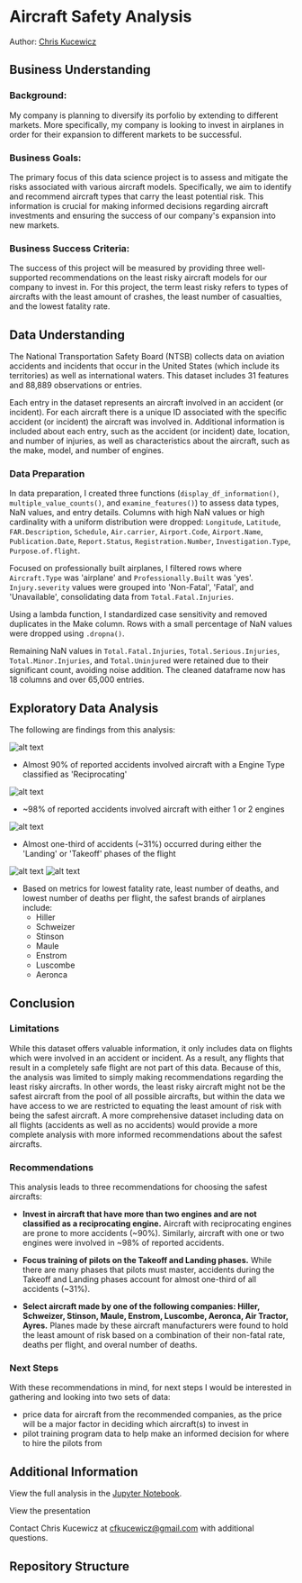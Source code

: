 # Aircraft Safety Analysis
Author: [Chris Kucewicz](cfkucewicz@gmail.com)
## Business Understanding
### Background:
My company is planning to diversify its porfolio by extending to different markets. More specifically, my company is looking to invest in airplanes in order for their expansion to different markets to be successful.

### Business Goals:
The primary focus of this data science project is to assess and mitigate the risks associated with various aircraft models. Specifically, we aim to identify and recommend aircraft types that carry the least potential risk. This information is crucial for making informed decisions regarding aircraft investments and ensuring the success of our company's expansion into new markets.

### Business Success Criteria:
The success of this project will be measured by providing three well-supported recommendations on the least risky aircraft models for our company to invest in. For this project, the term least risky refers to types of aircrafts with the least amount of crashes, the least number of casualties, and the lowest fatality rate.

## Data Understanding
The National Transportation Safety Board (NTSB) collects data on aviation accidents and incidents that occur in the United States (which include its territories) as well as international waters. This dataset includes 31 features and 88,889 observations or entries.

Each entry in the dataset represents an aircraft involved in an accident (or incident). For each aircraft there is a unique ID associated with the specific accident (or incident) the aircraft was involved in. Additional information is included about each entry, such as the accident (or incident) date, location, and number of injuries, as well as characteristics about the aircraft, such as the make, model, and number of engines.

### Data Preparation
In data preparation, I created three functions (`display_df_information()`, `multiple_value_counts()`, and `examine_features()`) to assess data types, NaN values, and entry details. Columns with high NaN values or high cardinality with a uniform distribution were dropped: `Longitude`, `Latitude`, `FAR.Description`, `Schedule`, `Air.carrier`, `Airport.Code`, `Airport.Name`, `Publication.Date`, `Report.Status`, `Registration.Number`, `Investigation.Type`, `Purpose.of.flight`.

Focused on professionally built airplanes, I filtered rows where `Aircraft.Type` was 'airplane' and `Professionally.Built` was 'yes'. `Injury.severity` values were grouped into 'Non-Fatal', 'Fatal', and 'Unavailable', consolidating data from `Total.Fatal.Injuries`.

Using a lambda function, I standardized case sensitivity and removed duplicates in the Make column. Rows with a small percentage of NaN values were dropped using `.dropna()`.

Remaining NaN values in `Total.Fatal.Injuries`, `Total.Serious.Injuries`, `Total.Minor.Injuries`, and `Total.Uninjured` were retained due to their significant count, avoiding noise addition. The cleaned dataframe now has 18 columns and over 65,000 entries.

## Exploratory Data Analysis
The following are findings from this analysis:

![alt text](https://github.com/ckucewicz/aircraft_safety_project/blob/master/Type%20of%20Engines.png)
* Almost 90% of reported accidents involved aircraft with a Engine Type classified as 'Reciprocating'

 ![alt text](https://github.com/ckucewicz/aircraft_safety_project/blob/master/Number%20of%20Engines.png)
* ~98% of reported accidents involved aircraft with either 1 or 2 engines

 ![alt text](https://github.com/ckucewicz/aircraft_safety_project/blob/master/Accidents%20by%20Flight%20Phase.png)
* Almost one-third of accidents (~31%) occurred during either the 'Landing' or 'Takeoff' phases of the flight

![alt text](https://github.com/ckucewicz/aircraft_safety_project/blob/master/Non-fatal_rates.png)
![alt text](https://github.com/ckucewicz/aircraft_safety_project/blob/master/death_toll.png)
* Based on metrics for lowest fatality rate, least number of deaths, and lowest number of deaths per flight, the safest brands of airplanes include:
  * Hiller
  * Schweizer
  * Stinson
  * Maule
  * Enstrom
  * Luscombe
  * Aeronca

## Conclusion

### Limitations 
While this dataset offers valuable information, it only includes data on flights which were involved in an accident or incident. As a result, any flights that result in a completely safe flight are not part of this data. Because of this, the analysis was limited to simply making recommendations regarding the least risky aircrafts. In other words, the least risky aircraft might not be the safest aircraft from the pool of all possible aircrafts, but within the data we have access to we are restricted to equating the least amount of risk with being the safest aircraft. A more comprehensive dataset including data on all flights (accidents as well as no accidents) would provide a more complete analysis with more informed recommendations about the safest aircrafts.

### Recommendations
This analysis leads to three recommendations for choosing the safest aircrafts:

* **Invest in aircraft that have more than two engines and are not classified as a reciprocating engine.** Aircraft with reciprocating engines are prone to more accidents (~90%). Similarly, aircraft with one or two engines were involved in ~98% of reported accidents.

* **Focus training of pilots on the Takeoff and Landing phases.** While there are many phases that pilots must master, accidents during the Takeoff and Landing phases account for almost one-third of all accidents (~31%).

* **Select aircraft made by one of the following companies: Hiller, Schweizer, Stinson, Maule, Enstrom, Luscombe, Aeronca, Air Tractor, Ayres.** Planes made by these aircraft manufacturers were found to hold the least amount of risk based on a combination of their non-fatal rate, deaths per flight, and overal number of deaths.
  
### Next Steps 
With these recommendations in mind, for next steps I would be interested in gathering and looking into two sets of data:

* price data for aircraft from the recommended companies, as the price will be a major factor in deciding which aircraft(s) to invest in
* pilot training program data to help make an informed decision for where to hire the pilots from

## Additional Information
View the full analysis in the [Jupyter Notebook](https://github.com/ckucewicz/aircraft_safety_project/blob/master/Notebook.ipynb).

View the presentation

Contact Chris Kucewicz at [cfkucewicz@gmail.com](cfkucewicz@gmail.com) with additional questions.

## Repository Structure


